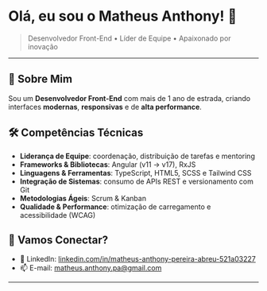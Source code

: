 # Olá, eu sou o Matheus Anthony! 👋

> Desenvolvedor Front-End • Líder de Equipe • Apaixonado por inovação

---

## 📖 Sobre Mim

Sou um **Desenvolvedor Front-End** com mais de 1 ano de estrada, criando interfaces **modernas**, **responsivas** e de **alta performance**.

## 🛠️ Competências Técnicas

- **Liderança de Equipe**: coordenação, distribuição de tarefas e mentoring  
- **Frameworks & Bibliotecas**: Angular (v11 → v17), RxJS  
- **Linguagens & Ferramentas**: TypeScript, HTML5, SCSS e Tailwind CSS  
- **Integração de Sistemas**: consumo de APIs REST e versionamento com Git  
- **Metodologias Ágeis**: Scrum & Kanban  
- **Qualidade & Performance**: otimização de carregamento e acessibilidade (WCAG)

## 🤝 Vamos Conectar?

- 🔗 LinkedIn: [linkedin.com/in/matheus-anthony-pereira-abreu-521a03227](https://linkedin.com/in/matheus-anthony-pereira-abreu-521a03227)  
- 📫 E-mail: matheus.anthony.pa@gmail.com  

---
